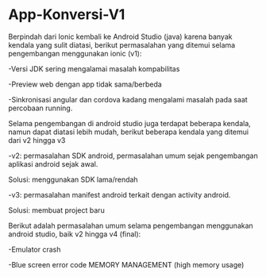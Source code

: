 # App-Konversi-V1

Berpindah dari Ionic kembali ke Android Studio (java) karena banyak kendala yang sulit diatasi, berikut permasalahan yang ditemui selama pengembangan menggunakan ionic (v1):


-Versi JDK sering mengalamai masalah kompabilitas

-Preview web dengan app tidak sama/berbeda

-Sinkronisasi angular dan cordova kadang mengalami masalah pada saat percobaan running.

Selama pengembangan di android studio juga terdapat beberapa kendala, namun dapat diatasi lebih mudah, berikut beberapa kendala yang ditemui dari v2 hingga v3

-v2: permasalahan SDK android, permasalahan umum sejak pengembangan aplikasi android sejak awal.

Solusi: menggunakan SDK lama/rendah

-v3: permasalahan manifest android terkait dengan activity android.

Solusi: membuat project baru

Berikut adalah permasalahan umum selama pengembangan menggunakan android studio, baik v2 hingga v4 (final):

-Emulator crash

-Blue screen error code MEMORY MANAGEMENT (high memory usage)
